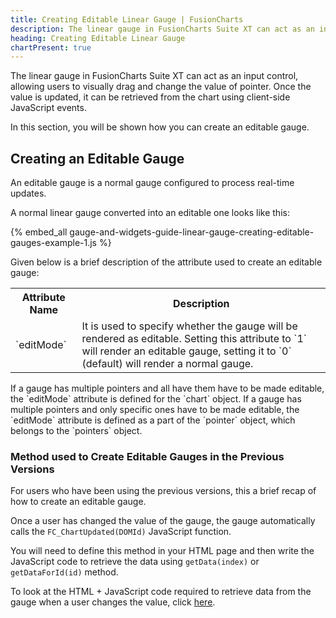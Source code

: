 ```yaml
---
title: Creating Editable Linear Gauge | FusionCharts
description: The linear gauge in FusionCharts Suite XT can act as an input control, allowing users to visually drag and change the value of pointer.
heading: Creating Editable Linear Gauge
chartPresent: true
---
```


The linear gauge in FusionCharts Suite XT can act as an input control, allowing users to visually drag and change the value of pointer. Once the value is updated, it can be retrieved from the chart using client-side JavaScript events.

In this section, you will be shown how you can create an editable gauge.

## Creating an Editable Gauge

An editable gauge is a normal gauge configured to process real-time updates.

A normal linear gauge converted into an editable one looks like this:

{% embed_all gauge-and-widgets-guide-linear-gauge-creating-editable-gauges-example-1.js %}

Given below is a brief description of the attribute used to create an editable gauge:

<table>
  <tr>
    <th>Attribute Name</th>
    <th>Description</th>
  </tr>
  <tr>
    <td>`editMode`</td>
    <td>It is used to specify whether the gauge will be rendered as editable. Setting this attribute to `1` will render an editable gauge, setting it to `0` (default) will render a normal gauge.<br/>
    </td>
  </tr>
</table>

<p class="text-info"> If a gauge has multiple pointers and all have them have to be made editable, the `editMode` attribute is defined for the `chart` object. If a gauge has multiple pointers and only specific ones have to be made editable, the `editMode` attribute is defined as a part of the `pointer` object, which belongs to the `pointers` object.</p>


### Method used to Create Editable Gauges in the Previous Versions

For users who have been using the previous versions, this a brief recap of how to create an editable gauge.

Once a user has changed the value of the gauge, the gauge automatically calls the `FC_ChartUpdated(DOMId)` JavaScript function.

You will need to define this method in your HTML page and then write the JavaScript code to retrieve the data using `getData(index)` or `getDataForId(id)` method.

To look at the HTML + JavaScript code required to retrieve data from the gauge when a user changes the value, click [here](http://docs.fusioncharts.com/widgets/Contents/Linear/Edit.html).